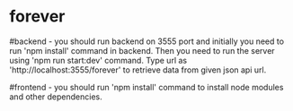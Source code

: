 # forever
#backend - 
you should run backend on 3555 port and initially you need to run 'npm install' command in backend. 
Then you need to run the server using 'npm run start:dev' command.
Type url as 'http://localhost:3555/forever' to retrieve data from given json api url.

#frontend - 
you should run 'npm install' command to install node modules and other dependencies.
